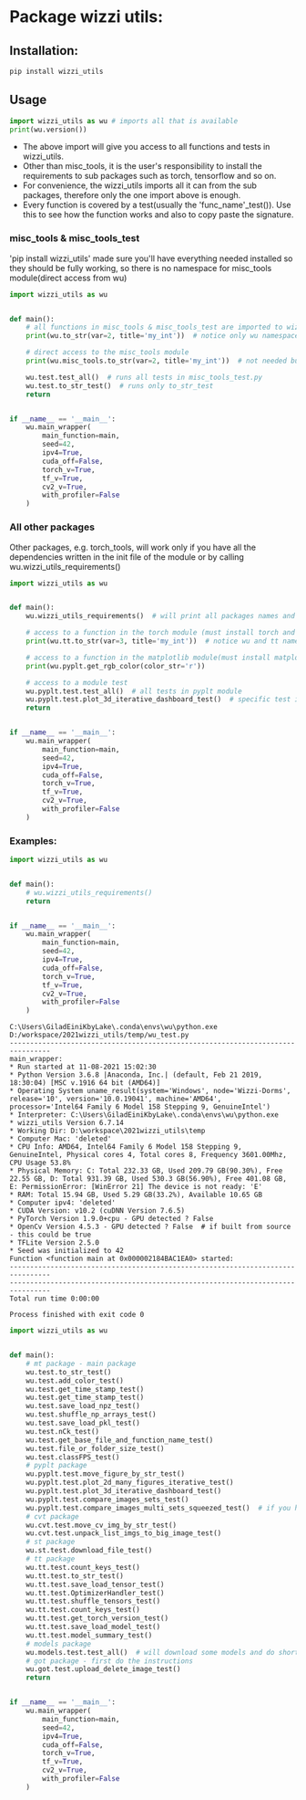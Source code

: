 # Package wizzi utils:  
## Installation: 
```bash
pip install wizzi_utils 
```
## Usage
```python
import wizzi_utils as wu # imports all that is available
print(wu.version()) 
```
* The above import will give you access to all functions and tests in wizzi_utils.<br/>
* Other than misc_tools, it is the user's responsibility to install the requirements to sub packages such
as torch, tensorflow and so on.
* For convenience, the wizzi_utils imports all it can from the sub packages, therefore
only the one import above is enough.
* Every function is covered by a test(usually the 'func_name'_test()). Use this to see how the 
function works and also to copy paste the signature.

###  misc_tools & misc_tools_test
'pip install wizzi_utils' made sure you'll have everything needed installed so they should be fully working,
so there is no namespace for misc_tools module(direct access from wu)<br/>
```python
import wizzi_utils as wu


def main():
    # all functions in misc_tools & misc_tools_test are imported to wizzi_utils
    print(wu.to_str(var=2, title='my_int'))  # notice only wu namespace

    # direct access to the misc_tools module
    print(wu.misc_tools.to_str(var=2, title='my_int'))  # not needed but possible

    wu.test.test_all()  # runs all tests in misc_tools_test.py
    wu.test.to_str_test()  # runs only to_str_test
    return


if __name__ == '__main__':
    wu.main_wrapper(
        main_function=main,
        seed=42,
        ipv4=True,
        cuda_off=False,
        torch_v=True,
        tf_v=True,
        cv2_v=True,
        with_profiler=False
    )
```

### All other packages
Other packages, e.g. torch_tools, will work only if you have all the dependencies written in the init file of the module
or by calling wu.wizzi_utils_requirements()

```python
import wizzi_utils as wu


def main():
    wu.wizzi_utils_requirements()  # will print all packages names and their requirements

    # access to a function in the torch module (must install torch and torchvision)
    print(wu.tt.to_str(var=3, title='my_int'))  # notice wu and tt namespaces. tt for torch tools

    # access to a function in the matplotlib module(must install matplotlib and mpl_toolkits)
    print(wu.pyplt.get_rgb_color(color_str='r'))

    # access to a module test
    wu.pyplt.test.test_all()  # all tests in pyplt module
    wu.pyplt.test.plot_3d_iterative_dashboard_test()  # specific test in pyplot module
    return


if __name__ == '__main__':
    wu.main_wrapper(
        main_function=main,
        seed=42,
        ipv4=True,
        cuda_off=False,
        torch_v=True,
        tf_v=True,
        cv2_v=True,
        with_profiler=False
    )
```  
### Examples:
```python
import wizzi_utils as wu


def main():
    # wu.wizzi_utils_requirements()
    return


if __name__ == '__main__':
    wu.main_wrapper(
        main_function=main,
        seed=42,
        ipv4=True,
        cuda_off=False,
        torch_v=True,
        tf_v=True,
        cv2_v=True,
        with_profiler=False
    )
```
```text
C:\Users\GiladEiniKbyLake\.conda\envs\wu\python.exe D:/workspace/2021wizzi_utils/temp/wu_test.py
--------------------------------------------------------------------------------
main_wrapper:
* Run started at 11-08-2021 15:02:30
* Python Version 3.6.8 |Anaconda, Inc.| (default, Feb 21 2019, 18:30:04) [MSC v.1916 64 bit (AMD64)]
* Operating System uname_result(system='Windows', node='Wizzi-Dorms', release='10', version='10.0.19041', machine='AMD64', processor='Intel64 Family 6 Model 158 Stepping 9, GenuineIntel')
* Interpreter: C:\Users\GiladEiniKbyLake\.conda\envs\wu\python.exe
* wizzi_utils Version 6.7.14
* Working Dir: D:\workspace\2021wizzi_utils\temp
* Computer Mac: 'deleted'
* CPU Info: AMD64, Intel64 Family 6 Model 158 Stepping 9, GenuineIntel, Physical cores 4, Total cores 8, Frequency 3601.00Mhz, CPU Usage 53.8%
* Physical Memory: C: Total 232.33 GB, Used 209.79 GB(90.30%), Free 22.55 GB, D: Total 931.39 GB, Used 530.3 GB(56.90%), Free 401.08 GB, E: PermissionError: [WinError 21] The device is not ready: 'E'
* RAM: Total 15.94 GB, Used 5.29 GB(33.2%), Available 10.65 GB 
* Computer ipv4: 'deleted'
* CUDA Version: v10.2 (cuDNN Version 7.6.5)
* PyTorch Version 1.9.0+cpu - GPU detected ? False
* OpenCv Version 4.5.3 - GPU detected ? False  # if built from source - this could be true
* TFLite Version 2.5.0
* Seed was initialized to 42
Function <function main at 0x000002184BAC1EA0> started:
--------------------------------------------------------------------------------
--------------------------------------------------------------------------------
Total run time 0:00:00

Process finished with exit code 0
```
```python
import wizzi_utils as wu


def main():
    # mt package - main package
    wu.test.to_str_test()
    wu.test.add_color_test()
    wu.test.get_time_stamp_test()
    wu.test.get_time_stamp_test()
    wu.test.save_load_npz_test()
    wu.test.shuffle_np_arrays_test()
    wu.test.save_load_pkl_test()
    wu.test.nCk_test()
    wu.test.get_base_file_and_function_name_test()
    wu.test.file_or_folder_size_test()
    wu.test.classFPS_test()
    # pyplt package
    wu.pyplt.test.move_figure_by_str_test()
    wu.pyplt.test.plot_2d_many_figures_iterative_test()
    wu.pyplt.test.plot_3d_iterative_dashboard_test()
    wu.pyplt.test.compare_images_sets_test()
    wu.pyplt.test.compare_images_multi_sets_squeezed_test()  # if you have torch, torchvision
    # cvt package
    wu.cvt.test.move_cv_img_by_str_test()
    wu.cvt.test.unpack_list_imgs_to_big_image_test()
    # st package
    wu.st.test.download_file_test()    
    # tt package
    wu.tt.test.count_keys_test()
    wu.tt.test.to_str_test()
    wu.tt.test.save_load_tensor_test()
    wu.tt.test.OptimizerHandler_test()
    wu.tt.test.shuffle_tensors_test()
    wu.tt.test.count_keys_test()
    wu.tt.test.get_torch_version_test()
    wu.tt.test.save_load_model_test()
    wu.tt.test.model_summary_test()
    # models package
    wu.models.test.test_all()  # will download some models and do short tests
    # got package - first do the instructions
    wu.got.test.upload_delete_image_test()
    return


if __name__ == '__main__':
    wu.main_wrapper(
        main_function=main,
        seed=42,
        ipv4=True,
        cuda_off=False,
        torch_v=True,
        tf_v=True,
        cv2_v=True,
        with_profiler=False
    )
```     
    